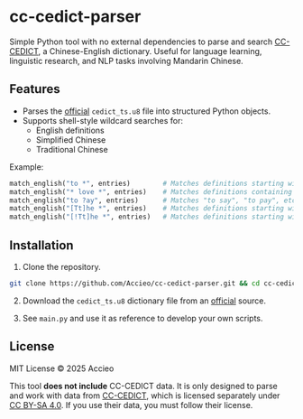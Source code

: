 # cc-cedict-parser
Simple Python tool with no external dependencies to parse and search [CC-CEDICT](https://cc-cedict.org/wiki/), a Chinese-English dictionary. Useful for language learning, linguistic research, and NLP tasks involving Mandarin Chinese.

## Features

- Parses the [official](https://www.mdbg.net/chinese/dictionary?page=cc-cedict) `cedict_ts.u8` file into structured Python objects.
- Supports shell-style wildcard searches for:
  - English definitions
  - Simplified Chinese
  - Traditional Chinese  

Example:
```python
match_english("to *", entries)        # Matches definitions starting with "to "  
match_english("* love *", entries)    # Matches definitions containing " love "  
match_english("to ?ay", entries)      # Matches "to say", "to pay", etc.  
match_english("[Tt]he *", entries)    # Matches definitions starting with "The" or "the"  
match_english("[!Tt]he *", entries)   # Matches definitions starting with anything except "The" or "the"  
```

## Installation

1. Clone the repository.
```bash
git clone https://github.com/Accieo/cc-cedict-parser.git && cd cc-cedict-parser
```

2. Download the `cedict_ts.u8` dictionary file from an [official](https://www.mdbg.net/chinese/dictionary?page=cc-cedict) source.
  
3. See `main.py` and use it as reference to develop your own scripts.

## License

MIT License © 2025 Accieo

This tool **does not include** CC-CEDICT data. It is only designed to parse and work with data from [CC-CEDICT](https://cc-cedict.org/wiki/), which is licensed separately under [CC BY-SA 4.0](https://creativecommons.org/licenses/by-sa/4.0/). If you use their data, you must follow their license.